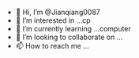 - 👋 Hi, I’m @Jianqiang0087
- 👀 I’m interested in ...cp
- 🌱 I’m currently learning ...computer
- 💞️ I’m looking to collaborate on ...
- 📫 How to reach me ...

<!---
Jianqiang0087/Jianqiang0087 is a ✨ special ✨ repository because its `README.md` (this file) appears on your GitHub profile.
You can click the Preview link to take a look at your changes.
--->
